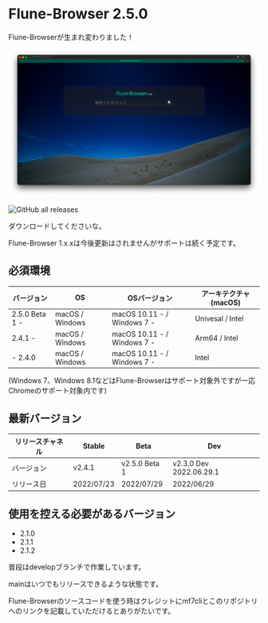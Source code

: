 # Flune-Browser 2.5.0

Flune-Browserが生まれ変わりました！

![](./other_data/screenshot-2.3.0-dev-2022.06.29.1.png)

![GitHub all releases](https://img.shields.io/github/downloads/mf-3d/flune-browser/total?style=for-the-badge)

ダウンロードしてくださいな。


Flune-Browser 1.x.xは今後更新はされませんがサポートは続く予定です。
## 必須環境
| バージョン        |       OS       |         OSバージョン         |   アーキテクチャ(macOS)    |
|-----------------|-----------------|----------------------------|-------------------------|
|2.5.0 Beta 1 -   | macOS / Windows |macOS 10.11 - / Windows 7 - | Univesal / Intel        |
|2.4.1 -          | macOS / Windows |macOS 10.11 - / Windows 7 - | Arm64 / Intel           |
|- 2.4.0          | macOS / Windows |macOS 10.11 - / Windows 7 - | Intel                   |

(Windows 7、Windows 8.1などはFlune-Browserはサポート対象外ですが一応Chromeのサポート対象内です)

## 最新バージョン
|リリースチャネル |  Stable  |     Beta    |          Dev          |
|--------------|----------|-------------|-----------------------|
|   バージョン   |  v2.4.1  |v2.5.0 Beta 1|v2.3.0 Dev 2022.06.29.1|
|   リリース日   |2022/07/23| 2022/07/29  |      2022/06/29       |

## 使用を控える必要があるバージョン
- 2.1.0
- 2.1.1
- 2.1.2

普段はdevelopブランチで作業しています。

mainはいつでもリリースできるような状態です。

Flune-Browserのソースコードを使う時はクレジットにmf7cliとこのリポジトリへのリンクを記載していただけるとありがたいです。
